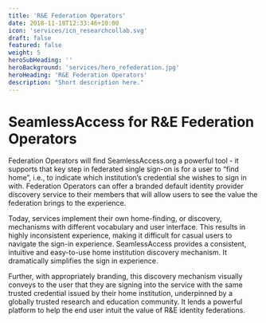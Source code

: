 ```yaml
---
title: 'R&E Federation Operators'
date: 2018-11-18T12:33:46+10:00
icon: 'services/icn_researchcollab.svg'
draft: false
featured: false
weight: 5
heroSubHeading: ''
heroBackground: 'services/hero_refederation.jpg'
heroHeading: 'R&E Federation Operators'
description: "Short description here."
---
```


# SeamlessAccess for R&E Federation Operators

Federation Operators will find SeamlessAccess.org a powerful tool - it supports that key step in federated single sign-on is for a user to “find home”, i.e., to indicate which institution’s credential she wishes to sign in with. Federation Operators can offer a branded default identity provider discovery service to their members that will allow users to see the value the federation brings to the experience.

Today, services implement their own home-finding, or discovery, mechanisms with different vocabulary and user interface. This results in highly inconsistent experience, making it difficult for casual users to navigate the sign-in experience. SeamlessAccess provides a consistent, intuitive and easy-to-use home institution discovery mechanism. It dramatically simplifies the sign in experience.
 
Further, with appropriately branding, this discovery mechanism visually conveys to the user that they are signing into the service with the same trusted credential issued by their home institution, underpinned by a globally trusted research and education community. It lends a powerful platform to help the end user intuit the value of R&E identity federations.

